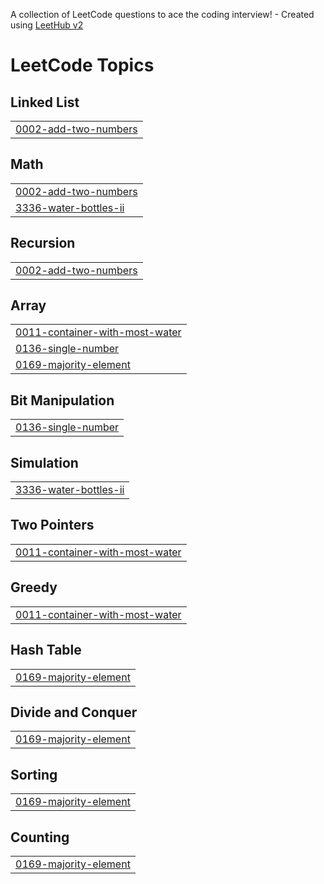 A collection of LeetCode questions to ace the coding interview! - Created using [LeetHub v2](https://github.com/arunbhardwaj/LeetHub-2.0)
<!---LeetCode Topics Start-->
# LeetCode Topics
## Linked List
|  |
| ------- |
| [0002-add-two-numbers](https://github.com/nandinimadavi2504-stack/My-project/tree/master/0002-add-two-numbers) |
## Math
|  |
| ------- |
| [0002-add-two-numbers](https://github.com/nandinimadavi2504-stack/My-project/tree/master/0002-add-two-numbers) |
| [3336-water-bottles-ii](https://github.com/nandinimadavi2504-stack/My-project/tree/master/3336-water-bottles-ii) |
## Recursion
|  |
| ------- |
| [0002-add-two-numbers](https://github.com/nandinimadavi2504-stack/My-project/tree/master/0002-add-two-numbers) |
## Array
|  |
| ------- |
| [0011-container-with-most-water](https://github.com/nandinimadavi2504-stack/My-project/tree/master/0011-container-with-most-water) |
| [0136-single-number](https://github.com/nandinimadavi2504-stack/My-project/tree/master/0136-single-number) |
| [0169-majority-element](https://github.com/nandinimadavi2504-stack/My-project/tree/master/0169-majority-element) |
## Bit Manipulation
|  |
| ------- |
| [0136-single-number](https://github.com/nandinimadavi2504-stack/My-project/tree/master/0136-single-number) |
## Simulation
|  |
| ------- |
| [3336-water-bottles-ii](https://github.com/nandinimadavi2504-stack/My-project/tree/master/3336-water-bottles-ii) |
## Two Pointers
|  |
| ------- |
| [0011-container-with-most-water](https://github.com/nandinimadavi2504-stack/My-project/tree/master/0011-container-with-most-water) |
## Greedy
|  |
| ------- |
| [0011-container-with-most-water](https://github.com/nandinimadavi2504-stack/My-project/tree/master/0011-container-with-most-water) |
## Hash Table
|  |
| ------- |
| [0169-majority-element](https://github.com/nandinimadavi2504-stack/My-project/tree/master/0169-majority-element) |
## Divide and Conquer
|  |
| ------- |
| [0169-majority-element](https://github.com/nandinimadavi2504-stack/My-project/tree/master/0169-majority-element) |
## Sorting
|  |
| ------- |
| [0169-majority-element](https://github.com/nandinimadavi2504-stack/My-project/tree/master/0169-majority-element) |
## Counting
|  |
| ------- |
| [0169-majority-element](https://github.com/nandinimadavi2504-stack/My-project/tree/master/0169-majority-element) |
<!---LeetCode Topics End-->